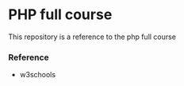 # PHP full course
<p> This repository is a reference to the php
full course</p>

### Reference
<ul>
<li>w3schools</li>
</ul>
